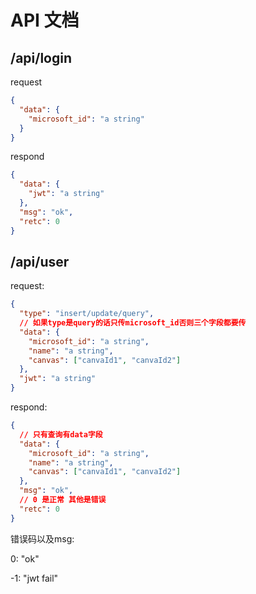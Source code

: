 # API 文档

## /api/login

request

```json
{
  "data": {
    "microsoft_id": "a string"
  }
}
```

respond

```json
{
  "data": {
    "jwt": "a string"
  },
  "msg": "ok",
  "retc": 0
}
```

## /api/user

request:

```json
{
  "type": "insert/update/query",
  // 如果type是query的话只传microsoft_id否则三个字段都要传
  "data": {
    "microsoft_id": "a string",
    "name": "a string",
    "canvas": ["canvaId1", "canvaId2"]
  },
  "jwt": "a string"
}
```

respond:

```json
{
  // 只有查询有data字段
  "data": {
    "microsoft_id": "a string",
    "name": "a string",
    "canvas": ["canvaId1", "canvaId2"]
  },
  "msg": "ok",
  // 0 是正常 其他是错误
  "retc": 0
}
```

错误码以及msg:

0: "ok"

-1: "jwt fail"